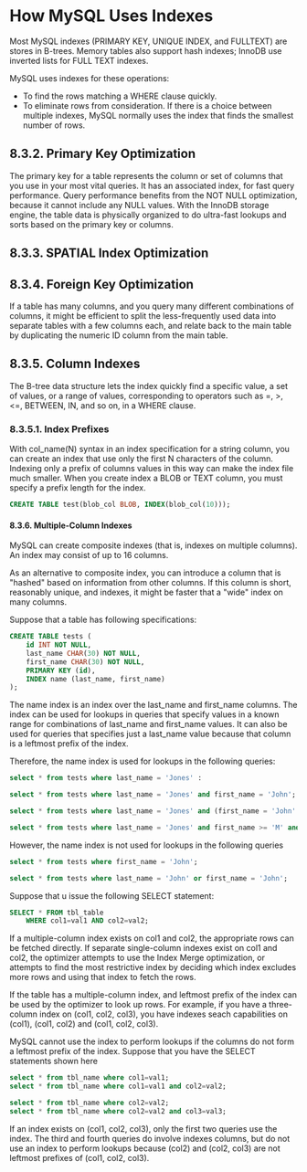 # How MySQL Uses Indexes

Most MySQL indexes (PRIMARY KEY, UNIQUE INDEX, and FULLTEXT) are stores in B-trees. Memory tables also support hash indexes; InnoDB use inverted lists for FULL TEXT indexes. 

MySQL uses indexes for these operations:

- To find the rows matching a WHERE clause quickly.
- To eliminate rows from consideration. If there is a choice between multiple indexes, MySQL normally uses the index that finds the smallest number of rows.

## 8.3.2. Primary Key Optimization

The primary key for a table represents the column or set of columns that you use in your most vital queries. It has an associated index, for fast query performance. Query performance benefits from the NOT NULL optimization, because it cannot include any NULL values. With the InnoDB storage engine, the table data is physically organized to do ultra-fast lookups and sorts based on the primary key or columns.  

## 8.3.3. SPATIAL Index Optimization

## 8.3.4. Foreign Key Optimization

If a table has many columns, and you query many different combinations of columns, it might be efficient to split the less-frequently used data into separate tables with a few columns each, and relate back to the main table by duplicating the numeric ID column from the main table.

## 8.3.5. Column Indexes

The B-tree data structure lets the index quickly find a specific value, a set of values, or a range of values, corresponding to operators such as =, >, <=, BETWEEN, IN, and so on, in a WHERE clause.

### 8.3.5.1. Index Prefixes

With col_name(N) syntax in an index specification for a string column, you can create an index that use only the first N characters of the column. Indexing only a prefix of columns values in this way can make the index file much smaller. When you create index a BLOB or TEXT column, you must specify a prefix length for the index. 

```sql
CREATE TABLE test(blob_col BLOB, INDEX(blob_col(10)));
```

#### 8.3.6. Multiple-Column Indexes

MySQL can create composite indexes (that is, indexes on multiple columns). An index may consist of up to 16 columns.

As an alternative to composite index, you can introduce a column that is "hashed" based on information from other columns. If this column is short, reasonably unique, and indexes, it might be faster that a "wide" index on many columns. 

Suppose that a table has following specifications:

```sql
CREATE TABLE tests (
    id INT NOT NULL,
    last_name CHAR(30) NOT NULL,
    first_name CHAR(30) NOT NULL,
    PRIMARY KEY (id),
    INDEX name (last_name, first_name)
);
```
The name index is an index over the last_name and first_name columns. The index can be used for lookups in queries that specify values in a known range for combinations of last_name and first_name values. It can also be used for queries that specifies just a last_name value because that column is a leftmost prefix of the index. 

Therefore, the name index is used for lookups in the following queries: 

```sql
select * from tests where last_name = 'Jones' :

select * from tests where last_name = 'Jones' and first_name = 'John';

select * from tests where last_name = 'Jones' and (first_name = 'John' or first_name = 'Joh');

select * from tests where last_name = 'Jones' and first_name >= 'M' and first_name < 'N';
```

However, the name index is not used for lookups in the following queries

```sql
select * from tests where first_name = 'John';

select * from tests where last_name = 'John' or first_name = 'John';
```
Suppose that u issue the following SELECT statement: 

```sql
SELECT * FROM tbl_table
    WHERE col1=val1 AND col2=val2;
```

If a multiple-column index exists on col1 and col2, the appropriate rows can be fetched directly. If separate single-column indexes exist on col1 and col2, the optimizer attempts to  use the Index Merge optimization, or attempts to find the most restrictive index by deciding which index excludes more rows and using that index to fetch the rows.

If the table has a multiple-column index, and leftmost prefix of the index can be used by the optimizer to look up rows. For example, if you have a three-column index on (col1, col2, col3), you have  indexes seach capabilities on (col1), (col1, col2) and (col1, col2, col3).

MySQL cannot use the index to perform lookups if the columns do not form a leftmost prefix of the index. Suppose that you have the SELECT statements shown here 

```sql
select * from tbl_name where col1=val1; 
select * from tbl_name where col1=val1 and col2=val2;

select * from tbl_name where col2=val2;
select * from tbl_name where col2=val2 and col3=val3;
```

If an index exists on (col1, col2, col3), only the first two queries use the index. The third and fourth queries do involve indexes columns, but do not use an index to perform lookups because (col2) and (col2, col3) are not leftmost prefixes of (col1, col2, col3).